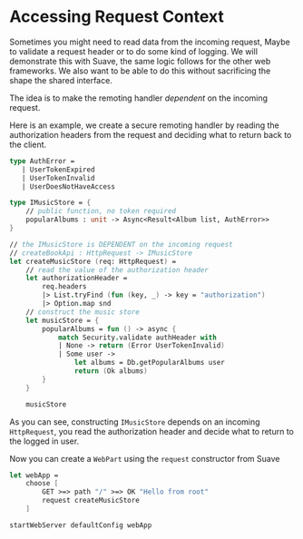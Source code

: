 # Accessing Request Context

Sometimes you might need to read data from the incoming request, Maybe to validate a request header or to do some kind of logging. We will demonstrate this with Suave, the same logic follows for the other web frameworks. We also want to be able to do this without sacrificing the shape the shared interface. 

The idea is to make the remoting handler *dependent* on the incoming request. 

Here is an example, we create a secure remoting handler by reading the authorization headers from the request and deciding what to return back to the client. 

```fs
type AuthError = 
   | UserTokenExpired
   | UserTokenInvalid
   | UserDoesNotHaveAccess

type IMusicStore = {
    // public function, no token required
    popularAlbums : unit -> Async<Result<Album list, AuthError>>
}

// the IMusicStore is DEPENDENT on the incoming request
// createBookApi : HttpRequest -> IMusicStore
let createMusicStore (req: HttpRequest) =
    // read the value of the authorization header
    let authorizationHeader = 
        req.headers
        |> List.tryFind (fun (key, _) -> key = "authorization")
        |> Option.map snd
    // construct the music store 
    let musicStore = { 
        popularAlbums = fun () -> async {
            match Security.validate authHeader with 
            | None -> return (Error UserTokenInvalid)
            | Some user ->
                let albums = Db.getPopularAlbums user
                return (Ok albums)
        }
    }

    musicStore
```
As you can see, constructing `IMusicStore` depends on an incoming `HttpRequest`, you read the authorization header and decide what to return to the logged in user. 

Now you can create a `WebPart` using the `request` constructor from Suave
```fs
let webApp = 
    choose [ 
        GET >=> path "/" >=> OK "Hello from root"
        request createMusicStore
    ]

startWebServer defaultConfig webApp
```